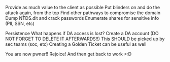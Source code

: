 Provide as much value to the client as possible
	Put blinders on and do the attack again, from the top
		Find other pathways to compromise the domain
	Dump NTDS.dit and crack passwords
	Enumerate shares for sensitive info (PII, SSN, etc)

Persistence
	What happens if DA access is lost?
	Create a DA account (DO NOT FORGET TO DELETE IT AFTERWARDS!!)
		This SHOULD be picked up by sec teams (soc, etc)
	Creating a Golden Ticket can be useful as well

You are now pwner!!  Rejoice!  And then get back to work >:D